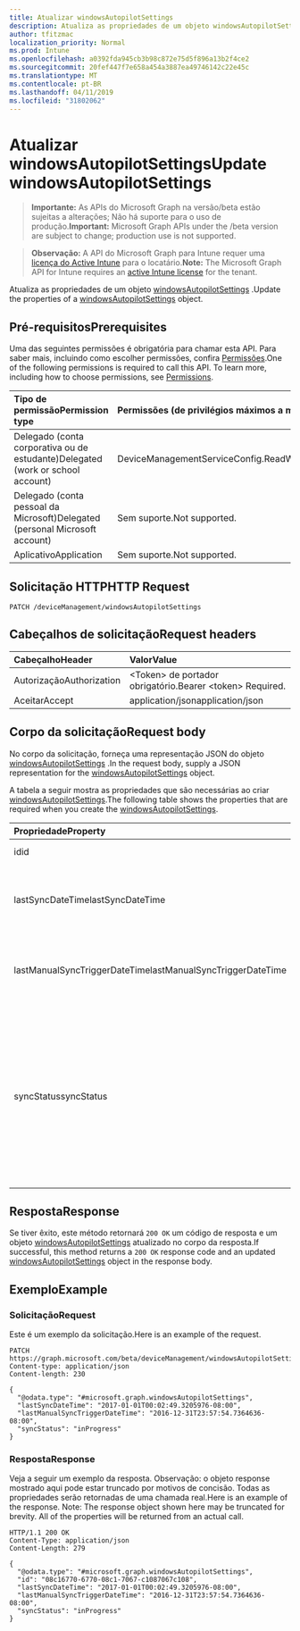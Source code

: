 ```yaml
---
title: Atualizar windowsAutopilotSettings
description: Atualiza as propriedades de um objeto windowsAutopilotSettings.
author: tfitzmac
localization_priority: Normal
ms.prod: Intune
ms.openlocfilehash: a0392fda945cb3b98c872e75d5f896a13b2f4ce2
ms.sourcegitcommit: 20fef447f7e658a454a3887ea49746142c22e45c
ms.translationtype: MT
ms.contentlocale: pt-BR
ms.lasthandoff: 04/11/2019
ms.locfileid: "31802062"
---
```

# <a name="update-windowsautopilotsettings"></a><span data-ttu-id="80adc-103">Atualizar windowsAutopilotSettings</span><span class="sxs-lookup"><span data-stu-id="80adc-103">Update windowsAutopilotSettings</span></span>

> <span data-ttu-id="80adc-104">**Importante:** As APIs do Microsoft Graph na versão/beta estão sujeitas a alterações; Não há suporte para o uso de produção.</span><span class="sxs-lookup"><span data-stu-id="80adc-104">**Important:** Microsoft Graph APIs under the /beta version are subject to change; production use is not supported.</span></span>

> <span data-ttu-id="80adc-105">**Observação:** A API do Microsoft Graph para Intune requer uma [licença do Active Intune](https://go.microsoft.com/fwlink/?linkid=839381) para o locatário.</span><span class="sxs-lookup"><span data-stu-id="80adc-105">**Note:** The Microsoft Graph API for Intune requires an [active Intune license](https://go.microsoft.com/fwlink/?linkid=839381) for the tenant.</span></span>

<span data-ttu-id="80adc-106">Atualiza as propriedades de um objeto [windowsAutopilotSettings](../resources/intune-enrollment-windowsautopilotsettings.md) .</span><span class="sxs-lookup"><span data-stu-id="80adc-106">Update the properties of a [windowsAutopilotSettings](../resources/intune-enrollment-windowsautopilotsettings.md) object.</span></span>

## <a name="prerequisites"></a><span data-ttu-id="80adc-107">Pré-requisitos</span><span class="sxs-lookup"><span data-stu-id="80adc-107">Prerequisites</span></span>
<span data-ttu-id="80adc-p101">Uma das seguintes permissões é obrigatória para chamar esta API. Para saber mais, incluindo como escolher permissões, confira [Permissões](/graph/permissions-reference).</span><span class="sxs-lookup"><span data-stu-id="80adc-p101">One of the following permissions is required to call this API. To learn more, including how to choose permissions, see [Permissions](/graph/permissions-reference).</span></span>

|<span data-ttu-id="80adc-110">Tipo de permissão</span><span class="sxs-lookup"><span data-stu-id="80adc-110">Permission type</span></span>|<span data-ttu-id="80adc-111">Permissões (de privilégios máximos a mínimos)</span><span class="sxs-lookup"><span data-stu-id="80adc-111">Permissions (from most to least privileged)</span></span>|
|:---|:---|
|<span data-ttu-id="80adc-112">Delegado (conta corporativa ou de estudante)</span><span class="sxs-lookup"><span data-stu-id="80adc-112">Delegated (work or school account)</span></span>|<span data-ttu-id="80adc-113">DeviceManagementServiceConfig.ReadWrite.All</span><span class="sxs-lookup"><span data-stu-id="80adc-113">DeviceManagementServiceConfig.ReadWrite.All</span></span>|
|<span data-ttu-id="80adc-114">Delegado (conta pessoal da Microsoft)</span><span class="sxs-lookup"><span data-stu-id="80adc-114">Delegated (personal Microsoft account)</span></span>|<span data-ttu-id="80adc-115">Sem suporte.</span><span class="sxs-lookup"><span data-stu-id="80adc-115">Not supported.</span></span>|
|<span data-ttu-id="80adc-116">Aplicativo</span><span class="sxs-lookup"><span data-stu-id="80adc-116">Application</span></span>|<span data-ttu-id="80adc-117">Sem suporte.</span><span class="sxs-lookup"><span data-stu-id="80adc-117">Not supported.</span></span>|

## <a name="http-request"></a><span data-ttu-id="80adc-118">Solicitação HTTP</span><span class="sxs-lookup"><span data-stu-id="80adc-118">HTTP Request</span></span>
<!-- {
  "blockType": "ignored"
}
-->
``` http
PATCH /deviceManagement/windowsAutopilotSettings
```

## <a name="request-headers"></a><span data-ttu-id="80adc-119">Cabeçalhos de solicitação</span><span class="sxs-lookup"><span data-stu-id="80adc-119">Request headers</span></span>
|<span data-ttu-id="80adc-120">Cabeçalho</span><span class="sxs-lookup"><span data-stu-id="80adc-120">Header</span></span>|<span data-ttu-id="80adc-121">Valor</span><span class="sxs-lookup"><span data-stu-id="80adc-121">Value</span></span>|
|:---|:---|
|<span data-ttu-id="80adc-122">Autorização</span><span class="sxs-lookup"><span data-stu-id="80adc-122">Authorization</span></span>|<span data-ttu-id="80adc-123">&lt;Token&gt; de portador obrigatório.</span><span class="sxs-lookup"><span data-stu-id="80adc-123">Bearer &lt;token&gt; Required.</span></span>|
|<span data-ttu-id="80adc-124">Aceitar</span><span class="sxs-lookup"><span data-stu-id="80adc-124">Accept</span></span>|<span data-ttu-id="80adc-125">application/json</span><span class="sxs-lookup"><span data-stu-id="80adc-125">application/json</span></span>|

## <a name="request-body"></a><span data-ttu-id="80adc-126">Corpo da solicitação</span><span class="sxs-lookup"><span data-stu-id="80adc-126">Request body</span></span>
<span data-ttu-id="80adc-127">No corpo da solicitação, forneça uma representação JSON do objeto [windowsAutopilotSettings](../resources/intune-enrollment-windowsautopilotsettings.md) .</span><span class="sxs-lookup"><span data-stu-id="80adc-127">In the request body, supply a JSON representation for the [windowsAutopilotSettings](../resources/intune-enrollment-windowsautopilotsettings.md) object.</span></span>

<span data-ttu-id="80adc-128">A tabela a seguir mostra as propriedades que são necessárias ao criar [windowsAutopilotSettings](../resources/intune-enrollment-windowsautopilotsettings.md).</span><span class="sxs-lookup"><span data-stu-id="80adc-128">The following table shows the properties that are required when you create the [windowsAutopilotSettings](../resources/intune-enrollment-windowsautopilotsettings.md).</span></span>

|<span data-ttu-id="80adc-129">Propriedade</span><span class="sxs-lookup"><span data-stu-id="80adc-129">Property</span></span>|<span data-ttu-id="80adc-130">Tipo</span><span class="sxs-lookup"><span data-stu-id="80adc-130">Type</span></span>|<span data-ttu-id="80adc-131">Descrição</span><span class="sxs-lookup"><span data-stu-id="80adc-131">Description</span></span>|
|:---|:---|:---|
|<span data-ttu-id="80adc-132">id</span><span class="sxs-lookup"><span data-stu-id="80adc-132">id</span></span>|<span data-ttu-id="80adc-133">String</span><span class="sxs-lookup"><span data-stu-id="80adc-133">String</span></span>|<span data-ttu-id="80adc-134">O GUID do objeto.</span><span class="sxs-lookup"><span data-stu-id="80adc-134">The GUID for the object</span></span>|
|<span data-ttu-id="80adc-135">lastSyncDateTime</span><span class="sxs-lookup"><span data-stu-id="80adc-135">lastSyncDateTime</span></span>|<span data-ttu-id="80adc-136">DateTimeOffset</span><span class="sxs-lookup"><span data-stu-id="80adc-136">DateTimeOffset</span></span>|<span data-ttu-id="80adc-137">Data e hora da última sincronização de dados com o DDS Service.</span><span class="sxs-lookup"><span data-stu-id="80adc-137">Last data sync date time with DDS service.</span></span>|
|<span data-ttu-id="80adc-138">lastManualSyncTriggerDateTime</span><span class="sxs-lookup"><span data-stu-id="80adc-138">lastManualSyncTriggerDateTime</span></span>|<span data-ttu-id="80adc-139">DateTimeOffset</span><span class="sxs-lookup"><span data-stu-id="80adc-139">DateTimeOffset</span></span>|<span data-ttu-id="80adc-140">Data e hora da última sincronização de dados com o DDS Service.</span><span class="sxs-lookup"><span data-stu-id="80adc-140">Last data sync date time with DDS service.</span></span>|
|<span data-ttu-id="80adc-141">syncStatus</span><span class="sxs-lookup"><span data-stu-id="80adc-141">syncStatus</span></span>|[<span data-ttu-id="80adc-142">windowsAutopilotSyncStatus</span><span class="sxs-lookup"><span data-stu-id="80adc-142">windowsAutopilotSyncStatus</span></span>](../resources/intune-enrollment-windowsautopilotsyncstatus.md)|<span data-ttu-id="80adc-143">Indica o status da sincronização com o serviço de DDS (sincronização de dados do dispositivo).</span><span class="sxs-lookup"><span data-stu-id="80adc-143">Indicates the status of sync with Device data sync (DDS) service.</span></span> <span data-ttu-id="80adc-144">Os valores possíveis são: `unknown`, `inProgress`, `completed`, `failed`.</span><span class="sxs-lookup"><span data-stu-id="80adc-144">Possible values are: `unknown`, `inProgress`, `completed`, `failed`.</span></span>|



## <a name="response"></a><span data-ttu-id="80adc-145">Resposta</span><span class="sxs-lookup"><span data-stu-id="80adc-145">Response</span></span>
<span data-ttu-id="80adc-146">Se tiver êxito, este método retornará `200 OK` um código de resposta e um objeto [windowsAutopilotSettings](../resources/intune-enrollment-windowsautopilotsettings.md) atualizado no corpo da resposta.</span><span class="sxs-lookup"><span data-stu-id="80adc-146">If successful, this method returns a `200 OK` response code and an updated [windowsAutopilotSettings](../resources/intune-enrollment-windowsautopilotsettings.md) object in the response body.</span></span>

## <a name="example"></a><span data-ttu-id="80adc-147">Exemplo</span><span class="sxs-lookup"><span data-stu-id="80adc-147">Example</span></span>

### <a name="request"></a><span data-ttu-id="80adc-148">Solicitação</span><span class="sxs-lookup"><span data-stu-id="80adc-148">Request</span></span>
<span data-ttu-id="80adc-149">Este é um exemplo da solicitação.</span><span class="sxs-lookup"><span data-stu-id="80adc-149">Here is an example of the request.</span></span>
``` http
PATCH https://graph.microsoft.com/beta/deviceManagement/windowsAutopilotSettings
Content-type: application/json
Content-length: 230

{
  "@odata.type": "#microsoft.graph.windowsAutopilotSettings",
  "lastSyncDateTime": "2017-01-01T00:02:49.3205976-08:00",
  "lastManualSyncTriggerDateTime": "2016-12-31T23:57:54.7364636-08:00",
  "syncStatus": "inProgress"
}
```

### <a name="response"></a><span data-ttu-id="80adc-150">Resposta</span><span class="sxs-lookup"><span data-stu-id="80adc-150">Response</span></span>
<span data-ttu-id="80adc-p103">Veja a seguir um exemplo da resposta. Observação: o objeto response mostrado aqui pode estar truncado por motivos de concisão. Todas as propriedades serão retornadas de uma chamada real.</span><span class="sxs-lookup"><span data-stu-id="80adc-p103">Here is an example of the response. Note: The response object shown here may be truncated for brevity. All of the properties will be returned from an actual call.</span></span>
``` http
HTTP/1.1 200 OK
Content-Type: application/json
Content-Length: 279

{
  "@odata.type": "#microsoft.graph.windowsAutopilotSettings",
  "id": "08c16770-6770-08c1-7067-c1087067c108",
  "lastSyncDateTime": "2017-01-01T00:02:49.3205976-08:00",
  "lastManualSyncTriggerDateTime": "2016-12-31T23:57:54.7364636-08:00",
  "syncStatus": "inProgress"
}
```





